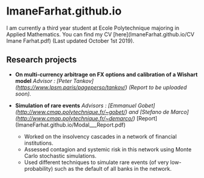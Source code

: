 # ImaneFarhat.github.io
I am currently a third year student at Ecole Polytechnique majoring in Applied Mathematics. You can find my CV [here](ImaneFarhat.github.io/CV Imane Farhat.pdf) (Last updated October 1st 2019). 

## Research projects
* **On multi-currency arbitrage on FX options and calibration of a Wishart model**
_Advisor : [Peter Tankov] (https://www.lpsm.paris/pageperso/tankov/) (Report to be uploaded soon)._

* **Simulation of rare events**
_Advisors : [Emmanuel Gobet] (http://www.cmap.polytechnique.fr/~gobet/) and [Stefano de Marco] (http://www.cmap.polytechnique.fr/~demarco/)_
[Report] (ImaneFarhat.github.io/Modal___Report.pdf)
  - Worked on the insolvency cascades in a network of financial institutions. 
  - Assessed contagion and systemic risk in this network using Monte Carlo stochastic simulations. 
  - Used different techniques to simulate rare events (of very low-probability) such as the default of all banks in the network. 
